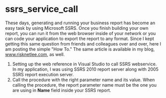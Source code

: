 # ssrs_service_call

These days, generating and running your business report has become an easy task by using Microsoft SSRS. Once you finish building your own report, you can run it from the web browser inside of your network or you can code your application to export the report to any format.  Since I kept getting this same question from friends and colleagues over and over, here I am posting the simple "How To." The same article is available in my blog, www.risknetlee.com, as well.


1. Setting up the web reference in Visual Studio to call SSRS webservice. In my application, I was using SSRS 2010 report server along with 2005 SSRS report execution server.
2. Call the procedure with the right parameter name and its value. When calling the procedure, the report parameter name must be the one you are using in **Name** field inside your SSRS report. 

